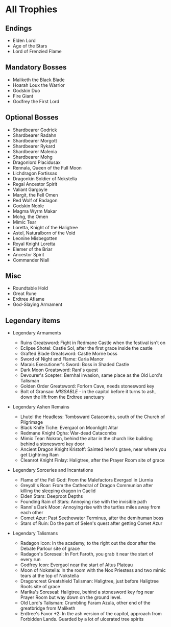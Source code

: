 All Trophies
============


Endings
-------

- Elden Lord
- Age of the Stars
- Lord of Frenzied Flame

Mandatory Bosses
----------------
- Maliketh the Black Blade
- Hoarah Loux the Warrior
- Godskin Duo
- Fire Giant
- Godfrey the First Lord

Optional Bosses
---------------

- Shardbearer Godrick
- Shardbearer Radahn
- Shardbearer Morgott
- Shardbearer Rykard
- Shardbearer Malenia
- Shardbearer Mohg
- Dragonlord Placidusax
- Rennala, Queen of the Full Moon
- Lichdragon Fortissax
- Dragonkin Soldier of Nokstella
- Regal Ancestor Spirit
- Valiant Gargoyle
- Margit, the Fell Omen
- Red Wolf of Radagon
- Godskin Noble
- Magma Wyrm Makar
- Mohg, the Omen
- Mimic Tear
- Loretta, Knight of the Haligtree 
- Astel, Naturalborn of the Void
- Leonine Misbegotten
- Royal Knight Loretta
- Elemer of the Briar
- Ancestor Spirit
- Commander Niall

Misc
----

- Roundtable Hold
- Great Rune
- Erdtree Aflame
- God-Slaying Armament

Legendary items
---------------

- Legendary Armaments
    - Ruins Greatsword: Fight in Redmane Castle when the festival isn't on
    - Eclipse Shotel: Castle Sol, after the first grace inside the castle
    - Grafted Blade Greatsword: Castle Morne boss
    - Sword of Night and Flame: Caria Manor
    - Marais Executioner's Sword: Boss in Shaded Castle
    - Dark Moon Greatsword: Rani's quest
    - Devourer's Scepter: Bernhal invasion, same place as the Old Lord's Talisman
    - Golden Order Greatsword: Forlorn Cave, needs stonesword key
    - Bolt of Gransax: *MISSABLE* - in the capitol before it turns to ash, down the lift from the Erdtree sanctuary

- Legendary Ashen Remains
    - Lhutel the Headless: Tombsward Catacombs, south of the Church of Pilgrimage
    - Black Knife Tiche: Evergaol on Moonlight Altar
    - Redmane Knight Ogha: War-dead Catacombs
    - Mimic Tear: Nokron, behind the altar in the church like building behind a stonesword key door
    - Ancient Dragon Knight Kristoff: Sainted hero's grave, near where you get Lightning Ram
    - Cleanrot Knight Finlay: Haligtree, after the Prayer Room site of grace

- Legendary Sorceries and Incantations
    - Flame of the Fell God: From the Malefactors Evergaol in Liurnia
    - Greyoll's Roar: From the Cathedral of Dragon Communion after killing the sleeping dragon in Caelid
    - Elden Stars: Deeproot Depths
    - Founding Rain of Stars: Annoying rise with the invisible path
    - Ranni's Dark Moon: Annoying rise with the turtles miles away from each other
    - Comet Azur: Past Seethewater Terminus, after the demihuman boss
    - Stars of Ruin: Do the part of Selen's quest after getting Comet Azur

- Legendary Talismans
    - Radagon Icon: In the academy, to the right out the door after the Debate Parlour site of grace
    - Radagon's Soreseal: In Fort Faroth, you grab it near the start of every run
    - Godfrey Icon: Evergaol near the start of Altus Plateau
    - Moon of Nokstella: In the room with the Nox Priestess and two mimic tears at the top of Nokstella
    - Dragoncrest Greatshield Talisman: Haligtree, just before Haligtree Roots site of grace
    - Marika's Soreseal: Haligtree, behind a stonesword key fog near Prayer Room but way down on the ground level.
    - Old Lord's Talisman: Crumbling Faram Azula, other end of the greatbridge from Maliketh
    - Erdtree's Favor +2: In the ash version of the capitol, approach from Forbidden Lands. Guarded by a lot of ulcerated tree spirits
